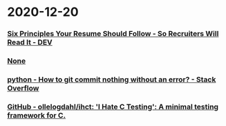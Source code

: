 
# 2020-12-20

### [Six Principles Your Resume Should Follow - So Recruiters Will Read It - DEV](https://dev.to/gergelyorosz/six-principles-your-resume-should-follow-so-recruiters-will-read-it-3a0o)

### [None](https://www.bilibili.com/video/av3148282/)

### [python - How to git commit nothing without an error? - Stack Overflow](https://stackoverflow.com/questions/8123674/how-to-git-commit-nothing-without-an-error)

### [GitHub - ollelogdahl/ihct: 'I Hate C Testing': A minimal testing framework for C.](https://github.com/ollelogdahl/ihct)